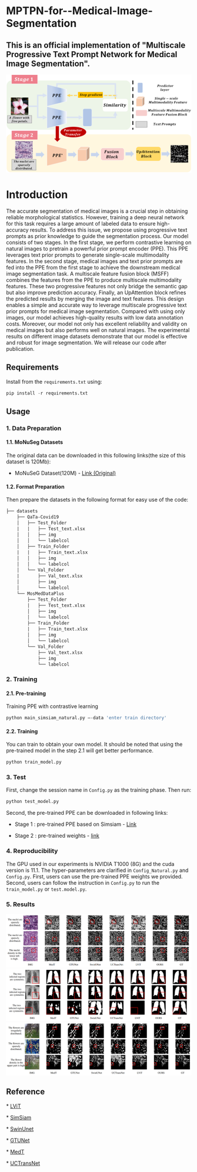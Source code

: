 # MPTPN-for--Medical-Image-Segmentation

##  This is an official implementation of "Multiscale Progressive Text Prompt Network for Medical Image Segmentation".

<p align='center'>  
  <img src='image/model2.png' />
</p>



# Introduction

The accurate segmentation of medical images is a crucial step in obtaining reliable morphological statistics. However, training a deep neural network for this task requires a large amount of labeled data to ensure high-accuracy results. To address this issue, we propose using progressive text prompts as prior knowledge to guide the segmentation process. Our model consists of two stages. In the first stage, we perform contrastive learning on natural images to pretrain a powerful prior prompt encoder (PPE). This PPE leverages text prior prompts to generate single-scale multimodality features. In the second stage, medical images and text prior prompts are fed into the PPE from the first stage to achieve the downstream medical image segmentation task. A multiscale feature fusion block (MSFF) combines the features from the PPE to produce multiscale multimodality features. These two progressive features not only bridge the semantic gap but also improve prediction accuracy. Finally, an UpAttention block refines the predicted results by merging the image and text features. This design enables a simple and accurate way to leverage multiscale progressive text prior prompts for medical image segmentation. Compared with using only images, our model achieves high-quality results with low data annotation costs. Moreover, our model not only has excellent reliability and validity on medical images but also performs well on natural images. The experimental results on different image datasets demonstrate that our model is effective and robust for image segmentation. We will release our code after publication.


## Requirements

Install from the ```requirements.txt``` using:

```python
pip install -r requirements.txt
```

## Usage

### 1. Data Preparation

#### 1.1. MoNuSeg Datasets

The original data can be downloaded in this following links(the size of this dataset is 120Mb):

- MoNuSeG Dataset(120M) - [Link (Original)](https://monuseg.grand-challenge.org/Data/)

#### 1.2. Format Preparation

Then prepare the datasets in the following format for easy use of the code:

```
├── datasets
    ├── QaTa-Covid19
    │   ├── Test_Folder
    |   |   ├── Test_text.xlsx
    │   │   ├── img
    │   │   └── labelcol
    │   ├── Train_Folder
    |   |   ├── Train_text.xlsx
    │   │   ├── img
    │   │   └── labelcol
    │   └── Val_Folder
    |	    ├── Val_text.xlsx
    │       ├── img
    │       └── labelcol
    └── MosMedDataPlus
        ├── Test_Folder
        |   ├── Test_text.xlsx
        │   ├── img
        │   └── labelcol
        ├── Train_Folder
        |   ├── Train_text.xlsx
        │   ├── img
        │   └── labelcol
        └── Val_Folder
            ├── Val_text.xlsx
            ├── img
            └── labelcol
```

### 2. Training

#### 2.1. Pre-training

Training PPE with contrastive learning

```python
python main_simsiam_natural.py –-data 'enter train directory'
```

####  2.2. Training

You can train to obtain your own model. It should be noted that using the pre-trained model in the step 2.1 will get better performance.

```python
python train_model.py
```

###  3. Test

First, change the session name in ```Config.py``` as the training phase. Then run:

```python
python test_model.py
```

Second, the pre-trained PPE can be downloaded in following links:

-  Stage 1 : pre-trained PPE based on Simsiam - [Link](https://drive.google.com/file/d/1vOb6jfONAVnMPpUq4tUmuVFumpDk5I9O/view?usp=drive_link)

-  Stage 2 : pre-trained weights - [link](https://drive.google.com/file/d/1A02GX_2af3mtnVsF8sx_9mmoxAiEbxAo/view?usp=drive_link)

###  4. Reproducibility

The GPU used in our experiments is NVIDIA T1000 (8G) and the cuda version is 11.1. The hyper-parameters are clarified in ```Config_Natural.py``` and  ```Config.py```. First, users can use the pre-trained PPE weights we provided. Second, users can follow the instruction in  ```Config.py``` to run the ```train_model.py``` or ```test.model.py```.

### 5. Results
<p align='center'>  
  <img src='image/result1.png' />
  <img src='image/result2.png' />
  <img src='image/result3.png' />
</p>


## Reference

\* [LViT](https://github.com/HUANGLIZI/LViT/)

\* [SimSiam](https://github.com/PatrickHua/SimSiam)

\* [SwinUnet](https://github.com/HuCaoFighting/Swin-Unet)

\* [GTUNet](https://github.com/kent0n-li/gt-u-net)

\* [MedT](https://github.com/jeya-maria-jose/Medical-Transformer)

\* [UCTransNet](https://github.com/McGregorWwww/UCTransNet)

